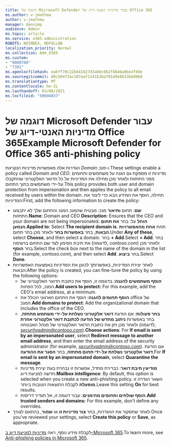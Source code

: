 ```yaml
---
title: דוגמה של Microsoft Defender עבור מדיניות האנטי-דיוג של Office 365
ms.author: v-jmathew
author: v-jmathew
manager: dansimp
audience: Admin
ms.topic: article
ms.service: o365-administration
ROBOTS: NOINDEX, NOFOLLOW
localization_priority: Normal
ms.collection: Adm_O365
ms.custom:
- "9000760"
- "7391"
ms.openlocfilehash: eabff70c22b641627d3ab6c0b2f8846a0be2f49e
ms.sourcegitcommit: 60c504f3ac187eaf1141b3ba701d9e0633bdd968
ms.translationtype: MT
ms.contentlocale: he-IL
ms.lasthandoff: 03/08/2021
ms.locfileid: "50694037"
---
```

# <a name="example-microsoft-defender-for-office-365-anti-phishing-policy"></a><span data-ttu-id="ad94e-102">דוגמה של Microsoft Defender עבור מדיניות האנטי-דיוג של Office 365</span><span class="sxs-lookup"><span data-stu-id="ad94e-102">Example Microsoft Defender for Office 365 anti-phishing policy</span></span>

<span data-ttu-id="ad94e-103">הגדרות אלה מאפשרות מדיניות הנקראת *Domain ו-מנכ*.</span><span class="sxs-lookup"><span data-stu-id="ad94e-103">These settings enable a policy called *Domain and CEO*.</span></span> <span data-ttu-id="ad94e-104">מדיניות זו מספקת גם הגנה על משתמשים ותחומים מפני התחזות ולאחר מכן מחילה את המדיניות על כל הדואר האלקטרוני שהתקבלו על-ידי משתמשים בתוך התחום.</span><span class="sxs-lookup"><span data-stu-id="ad94e-104">This policy provides both user and domain protection from impersonation and then applies the policy to all email received by users within the domain.</span></span> <span data-ttu-id="ad94e-105">תחילה, הוסף את המידע הבא כדי ליצור את המדיניות:</span><span class="sxs-lookup"><span data-stu-id="ad94e-105">First, add the following information to create the policy:</span></span>

- <span data-ttu-id="ad94e-106">**שם**: תחום **ותיאור** מנכ: מבטיח שהמנכ המנכ והתחום שלך לא יתבצעו התחזות.</span><span class="sxs-lookup"><span data-stu-id="ad94e-106">**Name**: Domain and CEO **Description**: Ensures that the CEO and your domain are not being impersonated.</span></span>
  <span data-ttu-id="ad94e-107">**הוחל** על: בחר **את תחום הנמען**.</span><span class="sxs-lookup"><span data-stu-id="ad94e-107">**Applied to**: Select **The recipient domain is**.</span></span> <span data-ttu-id="ad94e-108">תחת **אחת מהאפשרויות הבאות**, בחר **באפשרות בחר** ולאחר מכן בחר תחום.</span><span class="sxs-lookup"><span data-stu-id="ad94e-108">Under **Any of these**, select **Choose**, and then select a domain.</span></span> <span data-ttu-id="ad94e-109">בחר **+ Add**.</span><span class="sxs-lookup"><span data-stu-id="ad94e-109">Select **+ Add**.</span></span> <span data-ttu-id="ad94e-110">בחר את תיבת הסימון לצד שם התחום ברשימה (לדוגמה, *contoso.com*) ולאחר מכן בחר **הוסף**.</span><span class="sxs-lookup"><span data-stu-id="ad94e-110">Select the check box next to the name of the domain in the list (for example, *contoso.com*), and then select **Add**.</span></span> <span data-ttu-id="ad94e-111">בחר **ביצוע**.</span><span class="sxs-lookup"><span data-stu-id="ad94e-111">Select **Done**.</span></span>
- <span data-ttu-id="ad94e-112">לאחר יצירת המדיניות, באפשרותך לכוונן את המדיניות באמצעות האפשרויות הבאות:</span><span class="sxs-lookup"><span data-stu-id="ad94e-112">After the policy is created, you can fine-tune the policy by using the following options:</span></span>
  - <span data-ttu-id="ad94e-113">**הוסף משתמשים להגנה:** בדוגמה זו, הוסף את כתובת הדואר האלקטרוני של המנכ, לכל הפחות.</span><span class="sxs-lookup"><span data-stu-id="ad94e-113">**Add users to protect:** For this example, add the CEO's email address, at a minimum.</span></span>
  - <span data-ttu-id="ad94e-114">**הוסף תחומים להגנה**: הוסף את התחום הארגוני הכולל את office של המנכ.</span><span class="sxs-lookup"><span data-stu-id="ad94e-114">**Add domains to protect**: Add the organizational domain that includes the office of the CEO.</span></span>
  - <span data-ttu-id="ad94e-115">**בחר פעולות**: אם הודעת **דואר אלקטרוני נשלחת על-ידי משתמש מתחזה**, בחר באפשרות **ניתוב מחדש של הודעה לכתובת דואר אלקטרוני אחרת** ולאחר מכן הזן את כתובת הדואר האלקטרוני של מנהל האבטחה (לדוגמה, *securityadmin@contoso.com*).</span><span class="sxs-lookup"><span data-stu-id="ad94e-115">**Choose actions**: For **If email is sent by an impersonated user**, select **Redirect message to another email address**, and then enter the email address of the security administrator (for example, *securityadmin@contoso.com*).</span></span> <span data-ttu-id="ad94e-116">אם הודעת **דואר אלקטרוני נשלחת על-ידי תחום מתחזה**, בחר **הסגר את ההודעה**.</span><span class="sxs-lookup"><span data-stu-id="ad94e-116">For **If email is sent by an impersonated domain**, select **Quarantine the message**.</span></span>
  - <span data-ttu-id="ad94e-117">**מודיעין תיבת דואר**: כברירת מחדל, אפשרות זו נבחרת בעת יצירת מדיניות חדשה למניעת דיוג.</span><span class="sxs-lookup"><span data-stu-id="ad94e-117">**Mailbox intelligence**: By default, this option is selected when you create a new anti-phishing policy.</span></span> <span data-ttu-id="ad94e-118">השאר הגדרה זו **מופעלת** לקבלת התוצאות הטובות ביותר.</span><span class="sxs-lookup"><span data-stu-id="ad94e-118">Leave this setting **On** for best results.</span></span>
  - <span data-ttu-id="ad94e-119">**הוסף שולחים ותחומים מהימנים:** עבור דוגמה זו, אל תגדיר דריסות.</span><span class="sxs-lookup"><span data-stu-id="ad94e-119">**Add trusted senders and domains:** For this example, don't define any overrides.</span></span>
- <span data-ttu-id="ad94e-120">לאחר שתסקור את ההגדרות, בחר **צור מדיניות זו** או **שמור**, בהתאם לצורך.</span><span class="sxs-lookup"><span data-stu-id="ad94e-120">Once you've reviewed your settings, select **Create this policy** or **Save**, as appropriate.</span></span>

<span data-ttu-id="ad94e-121">לקבלת מידע נוסף, ראה [מדיניות למניעת דיוג ב-Microsoft 365](https://go.microsoft.com/fwlink/?linkid=2092235).</span><span class="sxs-lookup"><span data-stu-id="ad94e-121">To learn more, see [Anti-phishing policies in Microsoft 365](https://go.microsoft.com/fwlink/?linkid=2092235).</span></span>
